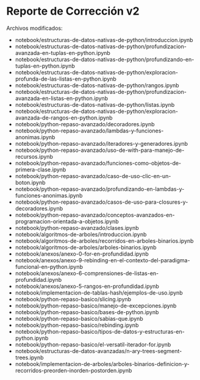 # Reporte de Corrección v2

Archivos modificados:
- notebook/estructuras-de-datos-nativas-de-python/introduccion.ipynb
- notebook/estructuras-de-datos-nativas-de-python/profundizacion-avanzada-en-tuplas-en-python.ipynb
- notebook/estructuras-de-datos-nativas-de-python/profundizando-en-tuplas-en-python.ipynb
- notebook/estructuras-de-datos-nativas-de-python/exploracion-profunda-de-las-listas-en-python.ipynb
- notebook/estructuras-de-datos-nativas-de-python/rangos.ipynb
- notebook/estructuras-de-datos-nativas-de-python/profundizacion-avanzada-en-listas-en-python.ipynb
- notebook/estructuras-de-datos-nativas-de-python/listas.ipynb
- notebook/estructuras-de-datos-nativas-de-python/exploracion-avanzada-de-rangos-en-python.ipynb
- notebook/python-repaso-avanzado/decoradores.ipynb
- notebook/python-repaso-avanzado/lambdas-y-funciones-anonimas.ipynb
- notebook/python-repaso-avanzado/iteradores-y-generadores.ipynb
- notebook/python-repaso-avanzado/uso-de-with-para-manejo-de-recursos.ipynb
- notebook/python-repaso-avanzado/funciones-como-objetos-de-primera-clase.ipynb
- notebook/python-repaso-avanzado/caso-de-uso-clic-en-un-boton.ipynb
- notebook/python-repaso-avanzado/profundizando-en-lambdas-y-funciones-anonimas.ipynb
- notebook/python-repaso-avanzado/casos-de-uso-para-closures-y-decoradores.ipynb
- notebook/python-repaso-avanzado/conceptos-avanzados-en-programacion-orientada-a-objetos.ipynb
- notebook/python-repaso-avanzado/clases.ipynb
- notebook/algoritmos-de-arboles/introduccion.ipynb
- notebook/algoritmos-de-arboles/recorridos-en-arboles-binarios.ipynb
- notebook/algoritmos-de-arboles/arboles-binarios.ipynb
- notebook/anexos/anexo-0-for-en-profundidad.ipynb
- notebook/anexos/anexo-9-rebinding-en-el-contexto-del-paradigma-funcional-en-python.ipynb
- notebook/anexos/anexo-6-comprensiones-de-listas-en-profundidad.ipynb
- notebook/anexos/anexo-5-rangos-en-profundidad.ipynb
- notebook/implementacion-de-tablas-hash/ejemplos-de-uso.ipynb
- notebook/python-repaso-basico/slicing.ipynb
- notebook/python-repaso-basico/manejo-de-excepciones.ipynb
- notebook/python-repaso-basico/bases-de-python.ipynb
- notebook/python-repaso-basico/sabias-que.ipynb
- notebook/python-repaso-basico/rebinding.ipynb
- notebook/python-repaso-basico/tipos-de-datos-y-estructuras-en-python.ipynb
- notebook/python-repaso-basico/el-versatil-iterador-for.ipynb
- notebook/estructuras-de-datos-avanzadas/n-ary-trees-segment-trees.ipynb
- notebook/implementacion-de-arboles/arboles-binarios-definicion-y-recorridos-preorden-inorden-postorden.ipynb
